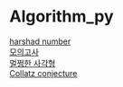 # Algorithm_py

[harshad number](https://github.com/JJinTae/Algorithm_py/tree/main/harshad%20number)<br>
[모의고사](https://github.com/JJinTae/Algorithm_py/tree/main/%EB%AA%A8%EC%9D%98%EA%B3%A0%EC%82%AC)<br>
[멀쩡한 사각형](https://github.com/JJinTae/Algorithm_py/tree/main/%EB%AA%A8%EC%9D%98%EA%B3%A0%EC%82%AC)<br>
[Collatz conjecture](https://github.com/JJinTae/Algorithm_py/tree/main/Collatz%20conjecture)
